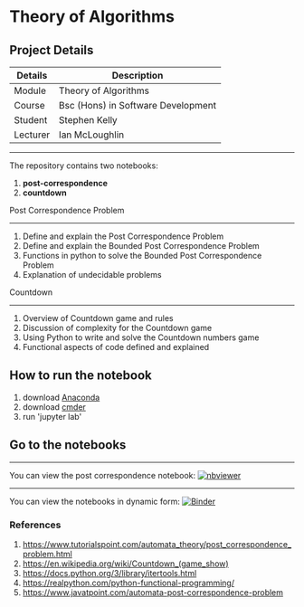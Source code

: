 # Theory of Algorithms 

## Project Details

| Details | Description |
| ----------- | ----------- |
| Module | Theory of Algorithms |
| Course | Bsc (Hons) in Software Development |
| Student | Stephen Kelly |
| Lecturer | Ian McLoughlin |

---

The repository contains two notebooks:
<ol>
  <li><b>post-correspondence</b></li>
  <li><b>countdown</b></li>
</ol> 

Post Correspondence Problem
***
<ol>
  <li>Define and explain the Post Correspondence Problem</li>
  <li>Define and explain the Bounded Post Correspondence Problem</li>
  <li>Functions in python to solve the Bounded Post Correspondence Problem </li>
  <li>Explanation of undecidable problems</li>
</ol> 

Countdown
***
<ol>
  <li>Overview of Countdown game and rules</li>
  <li>Discussion of complexity for the Countdown game</li>
  <li>Using Python to write and solve the Countdown numbers game</li>
  <li>Functional aspects of code defined and explained</li>
</ol> 


## How to run the notebook

1. download [Anaconda](https://docs.anaconda.com/anaconda/install/index.html)
2. download [cmder](https://cmder.net/)
3. run 'jupyter lab' 


## Go to the notebooks
***
You can view the post correspondence notebook:
[![nbviewer](https://raw.githubusercontent.com/jupyter/design/master/logos/Badges/nbviewer_badge.svg)](https://nbviewer.org/github/Stephen313k/Theory-Of-Algorithms/tree/main/)

***

You can view the notebooks in dynamic form:
[![Binder](https://mybinder.org/badge_logo.svg)](https://mybinder.org/v2/gh/Stephen313k/Theory-Of-Algorithms/HEAD)


### References
1. https://www.tutorialspoint.com/automata_theory/post_correspondence_problem.html
2. https://en.wikipedia.org/wiki/Countdown_(game_show)
3. https://docs.python.org/3/library/itertools.html
4. https://realpython.com/python-functional-programming/
5. https://www.javatpoint.com/automata-post-correspondence-problem

